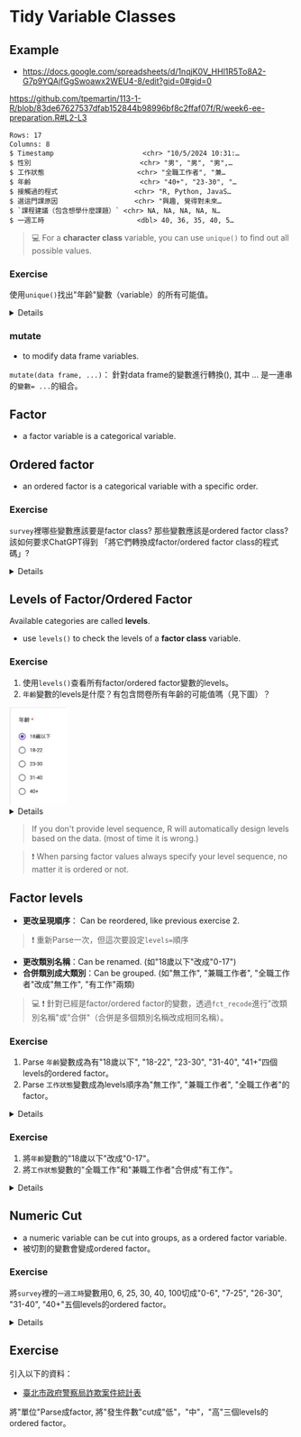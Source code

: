 # Tidy Variable Classes


## Example 

 - <https://docs.google.com/spreadsheets/d/1nqjK0V_HHl1R5To8A2-G7p9YQAjfGgSwoawx2WEU4-8/edit?gid=0#gid=0>


<https://github.com/tpemartin/113-1-R/blob/83de67627537dfab152844b98996bf8c2ffaf07f/R/week6-ee-preparation.R#L2-L3>


```
Rows: 17
Columns: 8
$ Timestamp                      <chr> "10/5/2024 10:31:…
$ 性別                           <chr> "男", "男", "男",…
$ 工作狀態                       <chr> "全職工作者", "兼…
$ 年齡                           <chr> "40+", "23-30", "…
$ 接觸過的程式                   <chr> "R, Python, JavaS…
$ 選這門課原因                   <chr> "興趣, 覺得對未來…
$ `課程建議（包含想學什麼課題）` <chr> NA, NA, NA, NA, N…
$ 一週工時                       <dbl> 40, 36, 35, 40, 5…
```

> :computer: For a **character class** variable, you can use `unique()` to find out all possible values.

### Exercise

使用`unique()`找出"年齡"變數（variable）的所有可能值。

<details>

<https://github.com/tpemartin/113-1-R/blob/d4d10bc0a694f8d3eaaaaa012bdf47b026555daf/R/week6-ee-preparation.R#L5>  

</details>

### mutate

  - to modify data frame variables. 

`mutate(data frame, ...)`： 針對data frame的變數進行轉換(), 其中 ... 是一連串的`變數= ...`的組合。

## Factor  

  - a factor variable is a categorical variable.
  
## Ordered factor  

  - an ordered factor is a categorical variable with a specific order.  


### Exercise  

`survey`裡哪些變數應該要是factor class? 那些變數應該是ordered factor class? 該如何要求ChatGPT得到 「將它們轉換成factor/ordered factor class的程式碼」?   

<details>

<https://github.com/tpemartin/113-1-R/blob/875cf2e49ac10c1c094e7e0b87f49159523a66fe/R/week6-ee-preparation.R#L9-L14>

</details>

## Levels of Factor/Ordered Factor

Available categories are called **levels**.  

  - use `levels()` to check the levels of a **factor class** variable.
  
### Exercise   

  1. 使用`levels()`查看所有factor/ordered factor變數的levels。  
  2. `年齡`變數的levels是什麼？有包含問卷所有年齡的可能值嗎（見下圖）？

<img src="../img/2024-10-18-13-59-51.png" width="20%"/>

<details>

<https://github.com/tpemartin/113-1-R/blob/875cf2e49ac10c1c094e7e0b87f49159523a66fe/R/week6-ee-preparation.R#L17-L19>

</details>

> If you don't provide level sequence, R will automatically design levels based on the data. (most of time it is wrong.)

> :exclamation: When parsing factor values always specify your level sequence, no matter it is ordered or not.

## Factor levels

  - **更改呈現順序**： Can be reordered, like previous exercise 2. 
  >  :exclamation: 重新Parse一次，但這次要設定`levels=`順序  

  - **更改類別名稱**：Can be renamed. (如"18歲以下"改成"0-17")  
  - **合併類別成大類別**：Can be grouped. (如"無工作", "兼職工作者", "全職工作者"改成"無工作", "有工作"兩類) 

> :computer: :exclamation: 針對已經是factor/ordered factor的變數，透過`fct_recode`進行"改類別名稱"或"合併"（合併是多個類別名稱改成相同名稱）。



### Exercise

  1. Parse `年齡`變數成為有"18歲以下", "18-22", "23-30", "31-40", "41+"四個levels的ordered factor。  
  2. Parse `工作狀態`變數成為levels順序為"無工作", "兼職工作者", "全職工作者"的factor。

<details>

<https://github.com/tpemartin/113-1-R/blob/82b3fc39a4f3fe0127ede2d0ab1fc39bd0809104/R/week6-ee-preparation.R#L23-L41>

</details>

### Exercise 

  1. 將`年齡`變數的"18歲以下"改成"0-17"。  
  2. 將`工作狀態`變數的"全職工作"和"兼職工作者"合併成"有工作"。

<details>

<https://github.com/tpemartin/113-1-R/blob/82b3fc39a4f3fe0127ede2d0ab1fc39bd0809104/R/week6-ee-preparation.R#L44-L49>

</details>

## Numeric Cut
 
  - a numeric variable can be cut into groups, as a ordered factor variable.  
  - 被切割的變數會變成ordered factor。
  
### Exercise

將`survey`裡的`一週工時`變數用0, 6, 25, 30, 40, 100切成"0-6", "7-25", "26-30", "31-40", "40+"五個levels的ordered factor。

<details>

<https://github.com/tpemartin/113-1-R/blob/82b3fc39a4f3fe0127ede2d0ab1fc39bd0809104/R/week6-ee-preparation.R#L52-L55>

</details>

## Exercise

引入以下的資料：
  
  - [臺北市政府警察局詐欺案件統計表](https://data.gov.tw/dataset/138892)

將"單位"Parse成factor, 將"發生件數"cut成"低"，"中"，"高"三個levels的ordered factor。